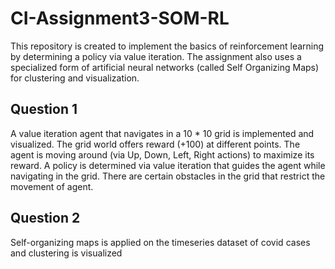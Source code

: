 # CI-Assignment3-SOM-RL
This repository is created to implement the basics of reinforcement learning by determining a policy via value iteration. The assignment also uses a specialized form of artificial neural networks (called Self Organizing Maps) for clustering and visualization.

## Question 1
A value iteration agent that navigates in a 10 * 10 grid is implemented and visualized. The grid world offers reward (+100) at different points. The agent is moving around (via Up, Down, Left, Right actions) to maximize its reward. A policy is determined via value iteration that guides the agent while navigating in the grid. There are certain obstacles in the grid that restrict the movement of agent. 

## Question 2
Self-organizing maps is applied on the timeseries dataset of covid cases and clustering is visualized 

